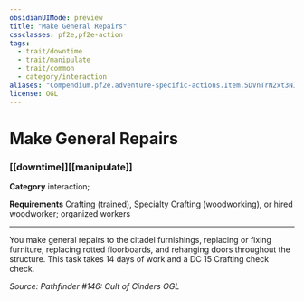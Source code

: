 ```yaml
---
obsidianUIMode: preview
title: "Make General Repairs"
cssclasses: pf2e,pf2e-action
tags:
  - trait/downtime
  - trait/manipulate
  - trait/common
  - category/interaction
aliases: "Compendium.pf2e.adventure-specific-actions.Item.5DVnTrN2xt3NINGZ"
license: OGL
---
```

# Make General Repairs

### [[downtime]][[manipulate]]

**Category** interaction; 




**Requirements** Crafting (trained), Specialty Crafting (woodworking), or hired woodworker; organized workers

* * *

You make general repairs to the citadel furnishings, replacing or fixing furniture, replacing rotted floorboards, and rehanging doors throughout the structure. This task takes 14 days of work and a DC 15 Crafting check check.

*Source: Pathfinder #146: Cult of Cinders*
*OGL*